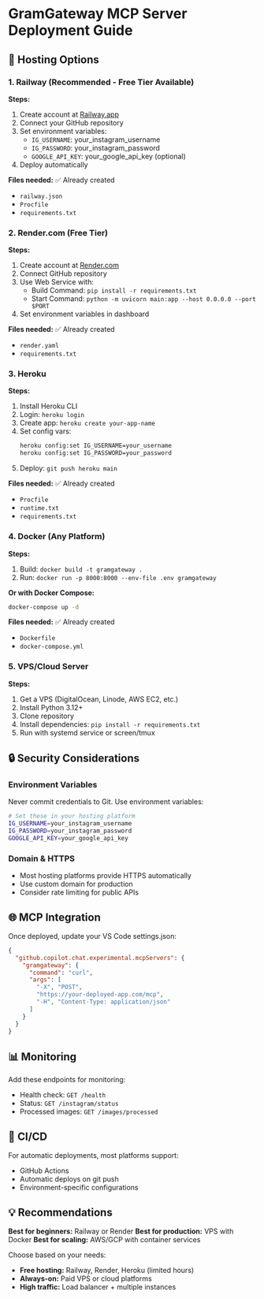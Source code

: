 # GramGateway MCP Server Deployment Guide

## 🚀 Hosting Options

### 1. Railway (Recommended - Free Tier Available)

**Steps:**
1. Create account at [Railway.app](https://railway.app)
2. Connect your GitHub repository
3. Set environment variables:
   - `IG_USERNAME`: your_instagram_username
   - `IG_PASSWORD`: your_instagram_password
   - `GOOGLE_API_KEY`: your_google_api_key (optional)
4. Deploy automatically

**Files needed:** ✅ Already created
- `railway.json`
- `Procfile`
- `requirements.txt`

### 2. Render.com (Free Tier)

**Steps:**
1. Create account at [Render.com](https://render.com)
2. Connect GitHub repository
3. Use Web Service with:
   - Build Command: `pip install -r requirements.txt`
   - Start Command: `python -m uvicorn main:app --host 0.0.0.0 --port $PORT`
4. Set environment variables in dashboard

**Files needed:** ✅ Already created
- `render.yaml`
- `requirements.txt`

### 3. Heroku

**Steps:**
1. Install Heroku CLI
2. Login: `heroku login`
3. Create app: `heroku create your-app-name`
4. Set config vars:
   ```bash
   heroku config:set IG_USERNAME=your_username
   heroku config:set IG_PASSWORD=your_password
   ```
5. Deploy: `git push heroku main`

**Files needed:** ✅ Already created
- `Procfile`
- `runtime.txt`
- `requirements.txt`

### 4. Docker (Any Platform)

**Steps:**
1. Build: `docker build -t gramgateway .`
2. Run: `docker run -p 8000:8000 --env-file .env gramgateway`

**Or with Docker Compose:**
```bash
docker-compose up -d
```

**Files needed:** ✅ Already created
- `Dockerfile`
- `docker-compose.yml`

### 5. VPS/Cloud Server

**Steps:**
1. Get a VPS (DigitalOcean, Linode, AWS EC2, etc.)
2. Install Python 3.12+
3. Clone repository
4. Install dependencies: `pip install -r requirements.txt`
5. Run with systemd service or screen/tmux

## 🔒 Security Considerations

### Environment Variables
Never commit credentials to Git. Use environment variables:

```bash
# Set these in your hosting platform
IG_USERNAME=your_instagram_username
IG_PASSWORD=your_instagram_password
GOOGLE_API_KEY=your_google_api_key
```

### Domain & HTTPS
- Most hosting platforms provide HTTPS automatically
- Use custom domain for production
- Consider rate limiting for public APIs

## 🌐 MCP Integration

Once deployed, update your VS Code settings.json:

```json
{
  "github.copilot.chat.experimental.mcpServers": {
    "gramgateway": {
      "command": "curl",
      "args": [
        "-X", "POST",
        "https://your-deployed-app.com/mcp",
        "-H", "Content-Type: application/json"
      ]
    }
  }
}
```

## 📊 Monitoring

Add these endpoints for monitoring:
- Health check: `GET /health`
- Status: `GET /instagram/status`
- Processed images: `GET /images/processed`

## 🔄 CI/CD

For automatic deployments, most platforms support:
- GitHub Actions
- Automatic deploys on git push
- Environment-specific configurations

## 💡 Recommendations

**Best for beginners:** Railway or Render
**Best for production:** VPS with Docker
**Best for scaling:** AWS/GCP with container services

Choose based on your needs:
- **Free hosting:** Railway, Render, Heroku (limited hours)
- **Always-on:** Paid VPS or cloud platforms
- **High traffic:** Load balancer + multiple instances
